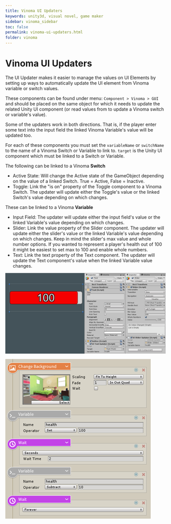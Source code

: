 ```yaml
---
title: Vinoma UI Updaters
keywords: unity3d, visual novel, game maker
sidebar: vinoma_sidebar
toc: false
permalink: vinoma-ui-updaters.html
folder: vinoma
---
```


Vinoma UI Updaters
==================

The UI Updater makes it easier to manage the values on UI Elements by setting up ways to automatically update the UI element from Vinoma variable or switch values.

These components can be found under menu: `Component > Vinoma > GUI` and should be placed on the same object for which it needs to update the related Unity UI component (or read values from to update a Vinoma switch or variable's value).

Some of the updaters work in both directions. That is, if the player enter some text into the input field the linked Vinoma Variable's value will be updated too.

For each of these components you must set the `variableName` or `switchName` to the name of a Vinoma Switch or Variable to link to. `target` is the Unity UI component which must be linked to a Switch or Variable.

The following can be linked to a Vinoma **Switch**

- Active State: Will change the Active state of the GameObject depending on the value of a linked Switch. True = Active, False = Inactive.
- Toggle: Link the "is on" property of the Toggle component to a Vinoma Switch. The updater will update either the Toggle's value or the linked Switch's value depending on which changes.

These can be linked to a Vinoma **Variable**

- Input Field: The updater will update either the input field's value or the linked Variable's value depending on which changes.
- Slider: Link the value property of the Slider component. The updater will update either the slider's value or the linked Variable's value depending on which changes. Keep in mind the slider's max value and whole number options. If you wanted to represent a player's health out of 100 it might be easiest to set max to 100 and enable whole numbers.
- Text: Link the text property of the Text component. The updater will update the Text component's value when the linked Variable value changes.

![](/img/vinoma/11.png)

![](/img/vinoma/12.png)

